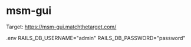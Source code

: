 # msm-gui

Target: https://msm-gui.matchthetarget.com/

.env
RAILS_DB_USERNAME="admin"
RAILS_DB_PASSWORD="password"
